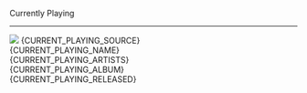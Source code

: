Currently Playing
<hr>
<a href="{CURRENT_PLAYING_URL}"><img src="{CURRENT_PLAYING_ALBUM_SRC}"></a>
{CURRENT_PLAYING_SOURCE}<br>
{CURRENT_PLAYING_NAME}<br>
{CURRENT_PLAYING_ARTISTS}<br>
{CURRENT_PLAYING_ALBUM}<br>
{CURRENT_PLAYING_RELEASED}<br>
